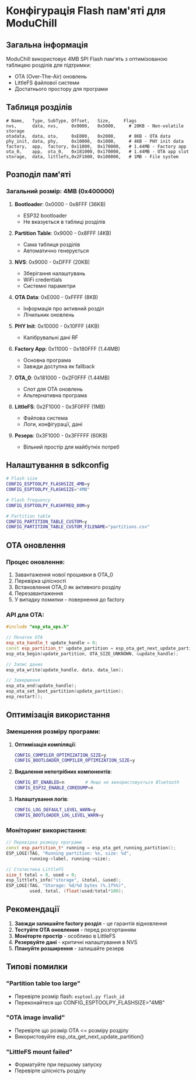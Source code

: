 # Конфігурація Flash пам'яті для ModuChill

## Загальна інформація

ModuChill використовує 4MB SPI Flash пам'ять з оптимізованою таблицею розділів для підтримки:
- OTA (Over-The-Air) оновлень
- LittleFS файлової системи
- Достатнього простору для програми

## Таблиця розділів

```csv
# Name,   Type, SubType, Offset,   Size,     Flags
nvs,      data, nvs,     0x9000,   0x5000,     # 20KB - Non-volatile storage
otadata,  data, ota,     0xE000,   0x2000,     # 8KB - OTA data
phy_init, data, phy,     0x10000,  0x1000,     # 4KB - PHY init data
factory,  app,  factory, 0x11000,  0x170000,   # 1.44MB - Factory app
ota_0,    app,  ota_0,   0x181000, 0x170000,   # 1.44MB - OTA app slot
storage,  data, littlefs,0x2F1000, 0x100000,   # 1MB - File system
```

## Розподіл пам'яті

### Загальний розмір: 4MB (0x400000)

1. **Bootloader**: 0x0000 - 0x8FFF (36KB)
   - ESP32 bootloader
   - Не вказується в таблиці розділів

2. **Partition Table**: 0x9000 - 0x8FFF (4KB)
   - Сама таблиця розділів
   - Автоматично генерується

3. **NVS**: 0x9000 - 0xDFFF (20KB)
   - Зберігання налаштувань
   - WiFi credentials
   - Системні параметри

4. **OTA Data**: 0xE000 - 0xFFFF (8KB)
   - Інформація про активний розділ
   - Лічильник оновлень

5. **PHY Init**: 0x10000 - 0x10FFF (4KB)
   - Калібрувальні дані RF

6. **Factory App**: 0x11000 - 0x180FFF (1.44MB)
   - Основна програма
   - Завжди доступна як fallback

7. **OTA_0**: 0x181000 - 0x2F0FFF (1.44MB)
   - Слот для OTA оновлень
   - Альтернативна програма

8. **LittleFS**: 0x2F1000 - 0x3F0FFF (1MB)
   - Файлова система
   - Логи, конфігурації, дані

9. **Резерв**: 0x3F1000 - 0x3FFFFF (60KB)
   - Вільний простір для майбутніх потреб

## Налаштування в sdkconfig

```bash
# Flash size
CONFIG_ESPTOOLPY_FLASHSIZE_4MB=y
CONFIG_ESPTOOLPY_FLASHSIZE="4MB"

# Flash frequency
CONFIG_ESPTOOLPY_FLASHFREQ_80M=y

# Partition table
CONFIG_PARTITION_TABLE_CUSTOM=y
CONFIG_PARTITION_TABLE_CUSTOM_FILENAME="partitions.csv"
```

## OTA оновлення

### Процес оновлення:
1. Завантаження нової прошивки в OTA_0
2. Перевірка цілісності
3. Встановлення OTA_0 як активного розділу
4. Перезавантаження
5. У випадку помилки - повернення до factory

### API для OTA:
```cpp
#include "esp_ota_ops.h"

// Початок OTA
esp_ota_handle_t update_handle = 0;
const esp_partition_t* update_partition = esp_ota_get_next_update_partition(NULL);
esp_ota_begin(update_partition, OTA_SIZE_UNKNOWN, &update_handle);

// Запис даних
esp_ota_write(update_handle, data, data_len);

// Завершення
esp_ota_end(update_handle);
esp_ota_set_boot_partition(update_partition);
esp_restart();
```

## Оптимізація використання

### Зменшення розміру програми:
1. **Оптимізація компіляції**:
   ```bash
   CONFIG_COMPILER_OPTIMIZATION_SIZE=y
   CONFIG_BOOTLOADER_COMPILER_OPTIMIZATION_SIZE=y
   ```

2. **Видалення непотрібних компонентів**:
   ```bash
   CONFIG_BT_ENABLED=n        # Якщо не використовується Bluetooth
   CONFIG_ESP32_ENABLE_COREDUMP=n
   ```

3. **Налаштування логів**:
   ```bash
   CONFIG_LOG_DEFAULT_LEVEL_WARN=y
   CONFIG_BOOTLOADER_LOG_LEVEL_WARN=y
   ```

### Моніторинг використання:
```cpp
// Перевірка розміру програми
const esp_partition_t* running = esp_ota_get_running_partition();
ESP_LOGI(TAG, "Running partition: %s, size: %d", 
         running->label, running->size);

// Статистика LittleFS
size_t total = 0, used = 0;
esp_littlefs_info("storage", &total, &used);
ESP_LOGI(TAG, "Storage: %d/%d bytes (%.1f%%)", 
         used, total, (float)used/total*100);
```

## Рекомендації

1. **Завжди залишайте factory розділ** - це гарантія відновлення
2. **Тестуйте OTA оновлення** - перед розгортанням
3. **Моніторте простір** - особливо в LittleFS
4. **Резервуйте дані** - критичні налаштування в NVS
5. **Плануйте розширення** - залишайте резерв

## Типові помилки

### "Partition table too large"
- Перевірте розмір flash: `esptool.py flash_id`
- Переконайтеся що CONFIG_ESPTOOLPY_FLASHSIZE="4MB"

### "OTA image invalid"
- Перевірте що розмір OTA <= розміру розділу
- Використовуйте esp_ota_get_next_update_partition()

### "LittleFS mount failed"
- Форматуйте при першому запуску
- Перевірте цілісність розділу